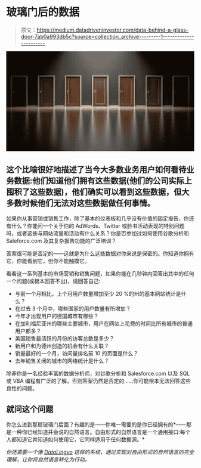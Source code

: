 # 玻璃门后的数据

> 原文：<https://medium.datadriveninvestor.com/data-behind-a-glass-door-7ab0a993db5c?source=collection_archive---------1----------------------->

![](img/8455f8c36708253d193f168189c4b1f2.png)

## 这个比喻很好地描述了当今大多数业务用户如何看待业务数据:他们知道他们拥有这些数据(他们的公司实际上囤积了这些数据)，他们确实可以看到这些数据，但大多数时候他们无法对这些数据做任何事情。

如果你从事营销或销售工作，除了基本的仪表板和几乎没有价值的固定报告，你还有什么？你能问一个关于你的 AdWords、Twitter 或脸书活动表现的特别问题吗，或者这些与网站流量和活动有什么关系？你是否参加过如何使用谷歌分析和 Saleforce.com 及其复杂报告功能的广泛培训？

答案很可能是否定的——这就是为什么这些数据对你来说是保密的。你知道你拥有它，你能看到它，但你不能触摸它。

看看这一系列基本的市场营销和销售问题，如果你能在几秒钟内回答出其中的任何一个问题(或根本回答不出)，请回答自己:

*   与前一个月相比，上个月用户数量增加至少 20 %的州的基本网站统计是什么？
*   在过去 3 个月中，哪些国家的用户数量有所增加？
*   今年才出现用户的德国城市有哪些？
*   在加利福尼亚州的哪些主要城市，用户在网站上花费的时间比所有城市的普通用户都多？
*   美国销售最活跃的月份的访客总数是多少？
*   新用户和为德州创造的机会有什么关联？
*   销量最好的一个月，访问量排名前 10 的页面是什么？
*   去年销售关闭的城市的网络统计是什么？

除非你是一名经验丰富的数据分析师，对谷歌分析和 Salesforce.com 以及 SQL 或 VBA 编程有广泛的了解，否则答案仍然是否定的……你可能根本无法回答这些良性的问题。

## 就问这个问题

你怎么进到那扇玻璃门后面？有趣的是——你唯一需要的是你已经拥有的*——那是一种你已经知道并会说的自然语言。自由形式的自然语言是一个通用接口:每个人都知道它并知道如何使用它，它同样适用于任何数据源。*

*你还需要一个像 [DataLingvo](https://www.datalingvo.com) 这样的系统，通过实现对自由形式的自然语言的完全理解，让你将自然语言转化为行动。*